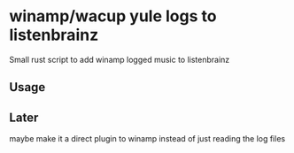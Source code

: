 # winamp/wacup yule logs to listenbrainz 

Small rust script to add winamp logged music to listenbrainz

## Usage

## Later

maybe make it a direct plugin to winamp instead of just reading the log files
